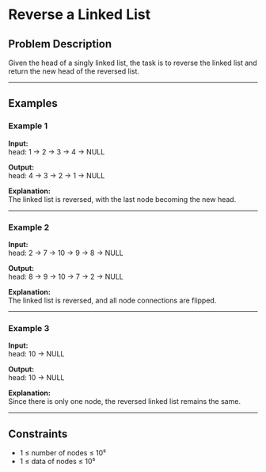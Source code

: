 # Reverse a Linked List

## Problem Description
Given the head of a singly linked list, the task is to reverse the linked list and return the new head of the reversed list.

---

## Examples

### Example 1
**Input:**  
head: 1 -> 2 -> 3 -> 4 -> NULL  

**Output:**  
head: 4 -> 3 -> 2 -> 1 -> NULL  

**Explanation:**  
The linked list is reversed, with the last node becoming the new head.

---

### Example 2
**Input:**  
head: 2 -> 7 -> 10 -> 9 -> 8 -> NULL  

**Output:**  
head: 8 -> 9 -> 10 -> 7 -> 2 -> NULL  

**Explanation:**  
The linked list is reversed, and all node connections are flipped.

---

### Example 3
**Input:**  
head: 10 -> NULL  

**Output:**  
head: 10 -> NULL  

**Explanation:**  
Since there is only one node, the reversed linked list remains the same.

---

## Constraints
- 1 ≤ number of nodes ≤ 10⁵  
- 1 ≤ data of nodes ≤ 10⁵  
